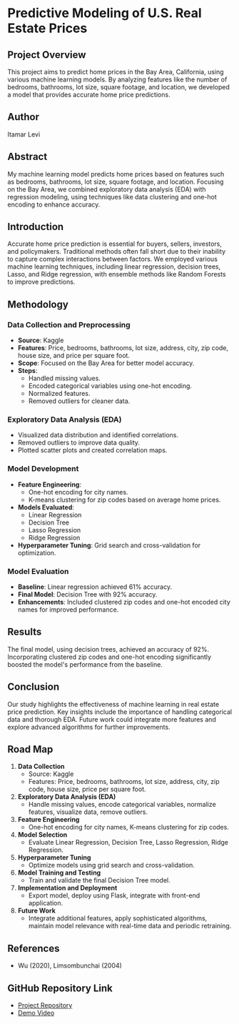 # Predictive Modeling of U.S. Real Estate Prices

## Project Overview

This project aims to predict home prices in the Bay Area, California, using various machine learning models. By analyzing features like the number of bedrooms, bathrooms, lot size, square footage, and location, we developed a model that provides accurate home price predictions.

## Author
 Itamar Levi

## Abstract
My machine learning model predicts home prices based on features such as bedrooms, bathrooms, lot size, square footage, and location. Focusing on the Bay Area, we combined exploratory data analysis (EDA) with regression modeling, using techniques like data clustering and one-hot encoding to enhance accuracy.

## Introduction
Accurate home price prediction is essential for buyers, sellers, investors, and policymakers. Traditional methods often fall short due to their inability to capture complex interactions between factors. We employed various machine learning techniques, including linear regression, decision trees, Lasso, and Ridge regression, with ensemble methods like Random Forests to improve predictions.

## Methodology

### Data Collection and Preprocessing
- **Source**: Kaggle
- **Features**: Price, bedrooms, bathrooms, lot size, address, city, zip code, house size, and price per square foot.
- **Scope**: Focused on the Bay Area for better model accuracy.
- **Steps**:
  - Handled missing values.
  - Encoded categorical variables using one-hot encoding.
  - Normalized features.
  - Removed outliers for cleaner data.

### Exploratory Data Analysis (EDA)
- Visualized data distribution and identified correlations.
- Removed outliers to improve data quality.
- Plotted scatter plots and created correlation maps.

### Model Development
- **Feature Engineering**: 
  - One-hot encoding for city names.
  - K-means clustering for zip codes based on average home prices.
- **Models Evaluated**:
  - Linear Regression
  - Decision Tree
  - Lasso Regression
  - Ridge Regression
- **Hyperparameter Tuning**: Grid search and cross-validation for optimization.

### Model Evaluation
- **Baseline**: Linear regression achieved 61% accuracy.
- **Final Model**: Decision Tree with 92% accuracy.
- **Enhancements**: Included clustered zip codes and one-hot encoded city names for improved performance.

## Results
The final model, using decision trees, achieved an accuracy of 92%. Incorporating clustered zip codes and one-hot encoding significantly boosted the model's performance from the baseline.

## Conclusion
Our study highlights the effectiveness of machine learning in real estate price prediction. Key insights include the importance of handling categorical data and thorough EDA. Future work could integrate more features and explore advanced algorithms for further improvements.

## Road Map
1. **Data Collection**
   - Source: Kaggle
   - Features: Price, bedrooms, bathrooms, lot size, address, city, zip code, house size, price per square foot.
2. **Exploratory Data Analysis (EDA)**
   - Handle missing values, encode categorical variables, normalize features, visualize data, remove outliers.
3. **Feature Engineering**
   - One-hot encoding for city names, K-means clustering for zip codes.
4. **Model Selection**
   - Evaluate Linear Regression, Decision Tree, Lasso Regression, Ridge Regression.
5. **Hyperparameter Tuning**
   - Optimize models using grid search and cross-validation.
6. **Model Training and Testing**
   - Train and validate the final Decision Tree model.
7. **Implementation and Deployment**
   - Export model, deploy using Flask, integrate with front-end application.
8. **Future Work**
   - Integrate additional features, apply sophisticated algorithms, maintain model relevance with real-time data and periodic retraining.

## References
- Wu (2020), Limsombunchai (2004)

## GitHub Repository Link
- [Project Repository](https://github.com/ItamarLevi02/Term_Project.git)
- [Demo Video](https://www.loom.com/share/64073230839b43898127434a71006900?sid=16b154e2-842e-4267-baf7-b7118d07c8d4)
